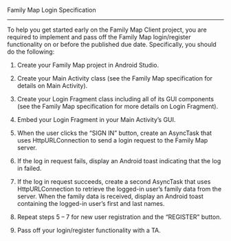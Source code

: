 Family Map Login Specification
________________


To help you get started early on the Family Map Client project, you are required to implement and pass off the Family Map login/register functionality on or before the published due date. Specifically, you should do the following:


1. Create your Family Map project in Android Studio.


2. Create your Main Activity class (see the Family Map specification for details on Main Activity).


3. Create your Login Fragment class including all of its GUI components (see the Family Map specification for more details on Login Fragment).


4. Embed your Login Fragment in your Main Activity’s GUI.


5. When the user clicks the “SIGN IN” button, create an AsyncTask that uses HttpURLConnection to send a login request to the Family Map server.


6. If the log in request fails, display an Android toast indicating that the log in failed.


7. If the log in request succeeds, create a second AsyncTask that uses HttpURLConnection to retrieve the logged-in user’s family data from the server. When the family data is received, display an Android toast containing the logged-in user’s first and last names.


8. Repeat steps 5 – 7 for new user registration and the “REGISTER” button.


9. Pass off your login/register functionality with a TA.